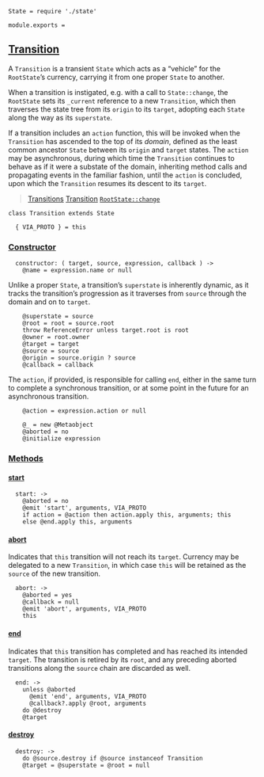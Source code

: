    State = require './state'

    module.exports =



## [Transition](#transition)

A `Transition` is a transient `State` which acts as a “vehicle” for the
`RootState`’s currency, carrying it from one proper `State` to another.

When a transition is instigated, e.g. with a call to `State::change`, the
`RootState` sets its `_current` reference to a new `Transition`, which then
traverses the state tree from its `origin` to its `target`, adopting each
`State` along the way as its `superstate`.

If a transition includes an `action` function, this will be invoked when the
`Transition` has ascended to the top of its *domain*, defined as the least
common ancestor `State` between its `origin` and `target` states. The `action`
may be asynchronous, during which time the `Transition` continues to behave as
if it were a substate of the domain, inheriting method calls and propagating
events in the familiar fashion, until the `action` is concluded, upon which the
`Transition` resumes its descent to its `target`.

> [Transitions](/docs/#concepts--transitions)
> [Transition](/api/#transition)
> [`RootState::change`](/source/root-state.html#root-state--prototype--change)

    class Transition extends State

      { VIA_PROTO } = this


### [Constructor](#transition--constructor)

      constructor: ( target, source, expression, callback ) ->
        @name = expression.name or null

Unlike a proper `State`, a transition’s `superstate` is inherently dynamic, as
it tracks the transition’s progression as it traverses from `source` through
the domain and on to `target`.

        @superstate = source
        @root = root = source.root
        throw ReferenceError unless target.root is root
        @owner = root.owner
        @target = target
        @source = source
        @origin = source.origin ? source
        @callback = callback

The `action`, if provided, is responsible for calling `end`, either in the same
turn to complete a synchronous transition, or at some point in the future for
an asynchronous transition.

        @action = expression.action or null

        @_ = new @Metaobject
        @aborted = no
        @initialize expression



### [Methods](#transition--methods)


#### [start](#transition--prototype--start)

      start: ->
        @aborted = no
        @emit 'start', arguments, VIA_PROTO
        if action = @action then action.apply this, arguments; this
        else @end.apply this, arguments


#### [abort](#transition--prototype--abort)

Indicates that `this` transition will not reach its `target`. Currency may be
delegated to a new `Transition`, in which case `this` will be retained as the
`source` of the new transition.

      abort: ->
        @aborted = yes
        @callback = null
        @emit 'abort', arguments, VIA_PROTO
        this


#### [end](#transition--prototype--end)

Indicates that `this` transition has completed and has reached its intended
`target`. The transition is retired by its `root`, and any preceding aborted
transitions along the `source` chain are discarded as well.

      end: ->
        unless @aborted
          @emit 'end', arguments, VIA_PROTO
          @callback?.apply @root, arguments
        do @destroy
        @target


#### [destroy](#transition--prototype--destroy)

      destroy: ->
        do @source.destroy if @source instanceof Transition
        @target = @superstate = @root = null
